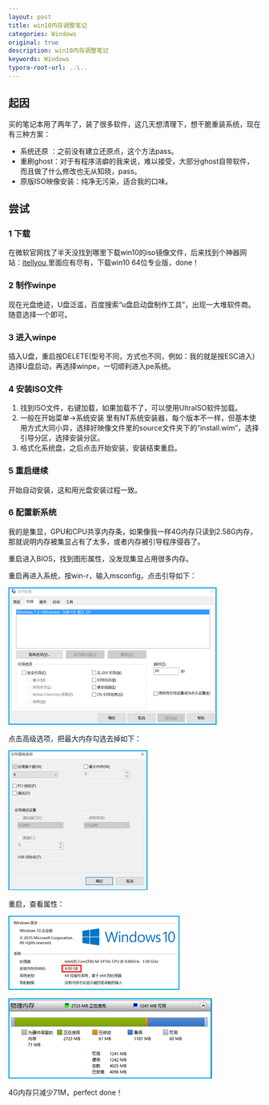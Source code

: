 ```yaml
---
layout: post
title: win10内存调整笔记
categories: Windows
original: true
description: win10内存调整笔记
keywords: Windows
typora-root-url: ..\..
---
```


[1]:/images/win10/1.png
[2]:/images/win10/2.png
[3]:/images/win10/3.png
[4]:/images/win10/4.png


## 起因

买的笔记本用了两年了，装了很多软件，这几天想清理下，想干脆重装系统，现在有三种方案：

- 系统还原 ：之前没有建立还原点，这个方法pass。
- 重刷ghost：对于有程序洁癖的我来说，难以接受，大部分ghost自带软件，而且做了什么修改也无从知晓，pass。
- 原版ISO映像安装：纯净无污染，适合我的口味。

## 尝试

### 1 下载

在微软官网找了半天没找到哪里下载win10的iso镜像文件，后来找到个神器网站：[itellyou](http://www.itellyou.cn),里面应有尽有，下载win10 64位专业版，done！

### 2 制作winpe

现在光盘绝迹，U盘泛滥，百度搜索“u盘启动盘制作工具”，出现一大堆软件商。随意选择一个即可。

### 3 进入winpe

插入U盘，重启按DELETE(型号不同，方式也不同，例如：我的就是按ESC进入)选择U盘启动，再选择winpe，一切顺利进入pe系统。

### 4 安装ISO文件

1. 找到ISO文件，右键加载，如果加载不了，可以使用UltraISO软件加载。
2. 一般在开始菜单->系统安装 里有NT系统安装器，每个版本不一样，但基本使用方式大同小异，选择好映像文件里的source文件夹下的“install.wim”，选择引导分区，选择安装分区。
3. 格式化系统盘，之后点击开始安装，安装结束重启。

### 5 重启继续

开始自动安装，这和用光盘安装过程一致。

### 6 配置新系统

我的是集显，GPU和CPU共享内存条，如果像我一样4G内存只读到2.58G内存，那就说明内存被集显占有了太多，或者内存被引导程序侵吞了。

重启进入BIOS，找到图形属性，没发现集显占用很多内存。

重启再进入系统，按win-r，输入msconfig，点击引导如下：

![img][1]

点击高级选项，把最大内存勾选去掉如下：

![img][2]


重启，查看属性：

![img][3]

![img][4]

4G内存只减少71M，perfect done！

























		












